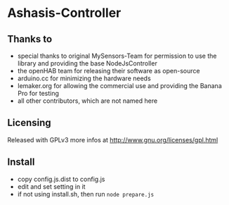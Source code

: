 # Ashasis-Controller

## Thanks to
- special thanks to original MySensors-Team for permission to use the library and providing the base NodeJsController
- the openHAB team for releasing their software as open-source
- arduino.cc for minimizing the hardware needs
- lemaker.org for allowing the commercial use and providing the Banana Pro for testing
- all other contributors, which are not named here

## Licensing
Released with GPLv3
more infos at http://www.gnu.org/licenses/gpl.html

## Install
- copy config.js.dist to config.js
- edit and set setting in it
- if not using install.sh, then run `node prepare.js`
